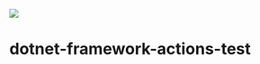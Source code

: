 ![](https://github.com/epmallmann/dotnet-framework-actions-test/workflows/CI/badge.svg)

# dotnet-framework-actions-test